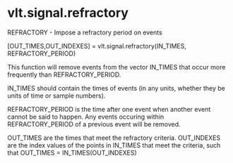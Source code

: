 # vlt.signal.refractory

  REFRACTORY - Impose a refractory period on events
 
   [OUT_TIMES,OUT_INDEXES] = vlt.signal.refractory(IN_TIMES, REFRACTORY_PERIOD)
 
   This function will remove events from the vector IN_TIMES that occur
   more frequently than REFRACTORY_PERIOD.
 
   IN_TIMES should contain the times of events (in any units, whether they be
   units of time or sample numbers).
 
   REFRACTORY_PERIOD is the time after one event when another event cannot
   be said to happen.  Any events occuring within REFRACTORY_PERIOD of a 
   previous event will be removed.
 
   OUT_TIMES are the times that meet the refractory criteria.  OUT_INDEXES
   are the index values of the points in IN_TIMES that meet the criteria,
   such that OUT_TIMES = IN_TIMES(OUT_INDEXES)

